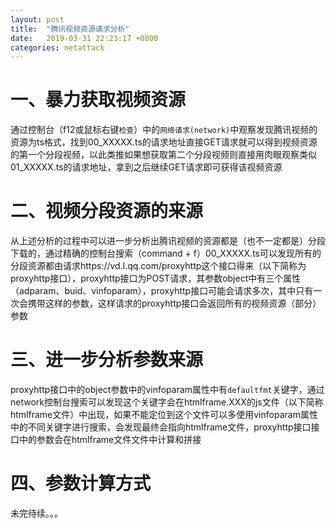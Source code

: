 ```yaml
---
layout: post
title:  "腾讯视频资源请求分析"
date:   2019-03-31 22:23:17 +0800
categories: netattack
---
```


# 一、暴力获取视频资源

通过控制台（f12或鼠标右键`检查`）中的`网络请求(network)`中观察发现腾讯视频的资源为ts格式，找到00_XXXXX.ts的请求地址直接GET请求就可以得到视频资源的第一个分段视频，以此类推如果想获取第二个分段视频则直接用肉眼观察类似01_XXXXX.ts的请求地址，拿到之后继续GET请求即可获得该视频资源

# 二、视频分段资源的来源

从上述分析的过程中可以进一步分析出腾讯视频的资源都是（也不一定都是）分段下载的，通过精确的控制台搜索（command + f）00_XXXXX.ts可以发现所有的分段资源都由请求https://vd.l.qq.com/proxyhttp这个接口得来（以下简称为proxyhttp接口），proxyhttp接口为POST请求，其参数object中有三个属性（adparam、buid、vinfoparam），proxyhttp接口可能会请求多次，其中只有一次会携带这样的参数，这样请求的proxyhttp接口会返回所有的视频资源（部分）参数

# 三、进一步分析参数来源

proxyhttp接口中的object参数中的vinfoparam属性中有`defaultfmt`关键字，通过network控制台搜索可以发现这个关键字会在htmlframe.XXX的js文件（以下简称htmlframe文件）中出现，如果不能定位到这个文件可以多使用vinfoparam属性中的不同关键字进行搜索，会发现最终会指向htmlframe文件，proxyhttp接口接口中的参数会在htmlframe文件文件中计算和拼接

# 四、参数计算方式

未完待续。。。




